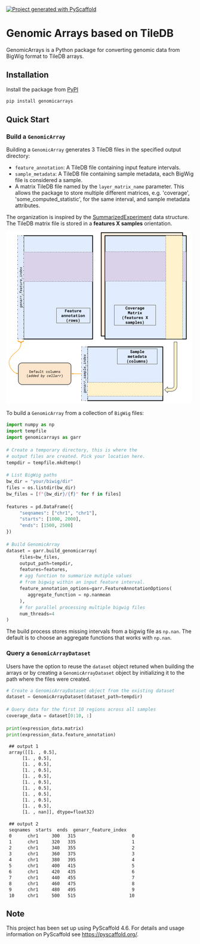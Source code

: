 <!-- These are examples of badges you might want to add to your README:
     please update the URLs accordingly

[![Built Status](https://api.cirrus-ci.com/github/<USER>/GenomicArrays.svg?branch=main)](https://cirrus-ci.com/github/<USER>/GenomicArrays)
[![ReadTheDocs](https://readthedocs.org/projects/GenomicArrays/badge/?version=latest)](https://GenomicArrays.readthedocs.io/en/stable/)
[![Coveralls](https://img.shields.io/coveralls/github/<USER>/GenomicArrays/main.svg)](https://coveralls.io/r/<USER>/GenomicArrays)
[![PyPI-Server](https://img.shields.io/pypi/v/GenomicArrays.svg)](https://pypi.org/project/GenomicArrays/)
[![Conda-Forge](https://img.shields.io/conda/vn/conda-forge/GenomicArrays.svg)](https://anaconda.org/conda-forge/GenomicArrays)
[![Monthly Downloads](https://pepy.tech/badge/GenomicArrays/month)](https://pepy.tech/project/GenomicArrays)
[![Twitter](https://img.shields.io/twitter/url/http/shields.io.svg?style=social&label=Twitter)](https://twitter.com/GenomicArrays)
-->

[![Project generated with PyScaffold](https://img.shields.io/badge/-PyScaffold-005CA0?logo=pyscaffold)](https://pyscaffold.org/)

# Genomic Arrays based on TileDB

GenomicArrays is a Python package for converting genomic data from BigWig format to TileDB arrays.

## Installation

Install the package from [PyPI](https://pypi.org/project/genomicarrays/)

```sh
pip install genomicarrays
```

## Quick Start

### Build a `GenomicArray`

Building a `GenomicArray` generates 3 TileDB files in the specified output directory:

- `feature_annotation`: A TileDB file containing input feature intervals.
- `sample_metadata`: A TileDB file containing sample metadata, each BigWig file is considered a sample.
- A matrix TileDB file named by the `layer_matrix_name` parameter. This allows the package
to store multiple different matrices, e.g. 'coverage', 'some_computed_statistic', for the same interval,
and sample metadata attributes.

The organization is inspired by the [SummarizedExperiment](https://bioconductor.org/packages/release/bioc/html/SummarizedExperiment.html) data structure. The TileDB matrix file is stored in a **features X samples** orientation.

![`GenomicArray` structure](./assets/genarr.png "GenomicArray")

To build a `GenomicArray` from a collection of `BigWig` files:

```python
import numpy as np
import tempfile
import genomicarrays as garr

# Create a temporary directory, this is where the
# output files are created. Pick your location here.
tempdir = tempfile.mkdtemp()

# List BigWig paths
bw_dir = "your/biwig/dir"
files = os.listdir(bw_dir)
bw_files = [f"{bw_dir}/{f}" for f in files]

features = pd.DataFrame({
     "seqnames": ["chr1", "chr1"],
     "starts": [1000, 2000],
     "ends": [1500, 2500]
})

# Build GenomicArray
dataset = garr.build_genomicarray(
     files=bw_files,
     output_path=tempdir,
     features=features,
     # agg function to summarize mutiple values
     # from bigwig within an input feature interval.
     feature_annotation_options=garr.FeatureAnnotationOptions(
        aggregate_function = np.nanmean
     ),
     # for parallel processing multiple bigwig files
     num_threads=4
)
```

The build process stores missing intervals from a bigwig file as `np.nan`. The
default is to choose an aggregate functions that works with `np.nan`.

### Query a `GenomicArrayDataset`

Users have the option to reuse the `dataset` object retuned when building the arrays or by creating a `GenomicArrayDataset` object by initializing it to the path where the files were created.

```python
# Create a GenomicArrayDataset object from the existing dataset
dataset = GenomicArrayDataset(dataset_path=tempdir)

# Query data for the first 10 regions across all samples
coverage_data = dataset[0:10, :]

print(expression_data.matrix)
print(expression_data.feature_annotation)
```

     ## output 1
     array([[1. , 0.5],
          [1. , 0.5],
          [1. , 0.5],
          [1. , 0.5],
          [1. , 0.5],
          [1. , 0.5],
          [1. , 0.5],
          [1. , 0.5],
          [1. , 0.5],
          [1. , 0.5],
          [1. , nan]], dtype=float32)

     ## output 2
     seqnames  starts  ends  genarr_feature_index
     0      chr1     300   315                     0
     1      chr1     320   335                     1
     2      chr1     340   355                     2
     3      chr1     360   375                     3
     4      chr1     380   395                     4
     5      chr1     400   415                     5
     6      chr1     420   435                     6
     7      chr1     440   455                     7
     8      chr1     460   475                     8
     9      chr1     480   495                     9
     10     chr1     500   515                    10


<!-- pyscaffold-notes -->

## Note

This project has been set up using PyScaffold 4.6. For details and usage
information on PyScaffold see https://pyscaffold.org/.
